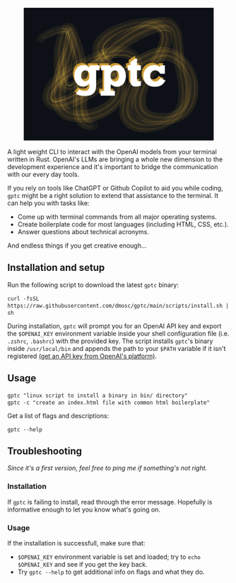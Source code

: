 <!--
	`p.align` is officially deprecated from MDN standard but still
	supported by all major browsers.

	https://developer.mozilla.org/en-US/docs/Web/HTML/Element/center#browser_compatibility
-->
<p align="center">
	<img src="assets/readme-banner.png" height="300">
</p>

A light weight CLI to interact with the OpenAI models from your terminal written in Rust. OpenAI's LLMs are bringing a whole new dimension to the development experience and it's important to bridge the communication with our every day tools.

If you rely on tools like ChatGPT or Github Copilot to aid you while coding, `gptc` might be a right solution to extend that assistance to the terminal. It can help you with tasks like:

- Come up with terminal commands from all major operating systems.
- Create boilerplate code for most languages (including HTML, CSS, etc.).
- Answer questions about technical acronyms.

And endless things if you get creative enough...

## Installation and setup

Run the following script to download the latest `gptc` binary:

```
curl -fsSL https://raw.githubusercontent.com/dmosc/gptc/main/scripts/install.sh | sh
```

During installation, `gptc` will prompt you for an OpenAI API key and export the `$OPENAI_KEY` environment variable inside your shell configuration file (i.e. `.zshrc`, `.bashrc`) with the provided key. The script installs `gptc`'s binary inside `/usr/local/bin` and appends the path to your `$PATH` variable if it isn't registered [(get an API key from OpenAI's platform)](https://platform.openai.com/account/api-keys).

## Usage

```
gptc "linux script to install a binary in bin/ directory"
gptc -c "create an index.html file with common html boilerplate"
```

Get a list of flags and descriptions:

```
gptc --help
```

## Troubleshooting

_Since it's a first version, feel free to ping me if something's not right._

### Installation

If `gptc` is failing to install, read through the error message. Hopefully is informative enough to let you know what's going on.

### Usage

If the installation is successfull, make sure that:

- `$OPENAI_KEY` environment variable is set and loaded; try to `echo $OPENAI_KEY` and see if you get the key back.
- Try `gptc --help` to get additional info on flags and what they do.
